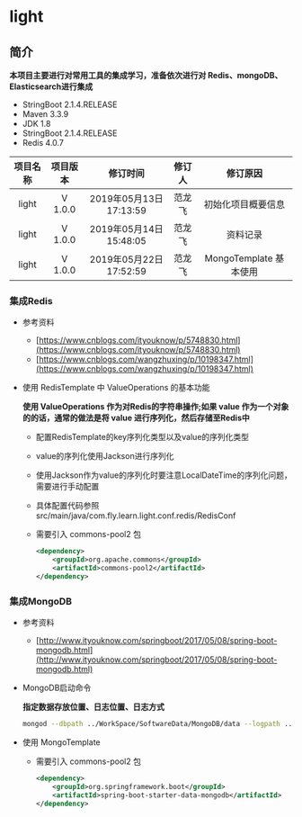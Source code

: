 # light

## 简介

**本项目主要进行对常用工具的集成学习，准备依次进行对 Redis、mongoDB、Elasticsearch进行集成**

* StringBoot 2.1.4.RELEASE
* Maven 3.3.9
* JDK 1.8
* StringBoot 2.1.4.RELEASE
* Redis 4.0.7

| 项目名称 | 项目版本 | 修订时间 | 修订人 | 修订原因 |
|:------:| :------: | :------: | :------: | :------: |
| light | V 1.0.0 | 2019年05月13日17:13:59 | 范龙飞 | 初始化项目概要信息 |
| light | V 1.0.0 | 2019年05月14日15:48:05 | 范龙飞 | 资料记录 |
| light | V 1.0.0 | 2019年05月22日17:52:59 | 范龙飞 | MongoTemplate 基本使用 |

### 集成Redis

* 参考资料
    
    * [https://www.cnblogs.com/ityouknow/p/5748830.html](https://www.cnblogs.com/ityouknow/p/5748830.html)
    * [https://www.cnblogs.com/wangzhuxing/p/10198347.html](https://www.cnblogs.com/wangzhuxing/p/10198347.html)

* 使用 RedisTemplate 中 ValueOperations 的基本功能

    **使用 ValueOperations 作为对Redis的字符串操作;如果 value 作为一个对象的的话，通常的做法是将 value 进行序列化，然后存储至Redis中**
    
    * 配置RedisTemplate的key序列化类型以及value的序列化类型
    
    * value的序列化使用Jackson进行序列化
    
    * 使用Jackson作为value的序列化时要注意LocalDateTime的序列化问题，需要进行手动配置
    
    * 具体配置代码参照 src/main/java/com.fly.learn.light.conf.redis/RedisConf 
    
    * 需要引入 commons-pool2 包
        ```xml
        <dependency>
            <groupId>org.apache.commons</groupId>
            <artifactId>commons-pool2</artifactId>
        </dependency>
        ```
### 集成MongoDB

* 参考资料
    
    * [http://www.ityouknow.com/springboot/2017/05/08/spring-boot-mongodb.html](http://www.ityouknow.com/springboot/2017/05/08/spring-boot-mongodb.html)

* MongoDB启动命令

    **指定数据存放位置、日志位置、日志方式**

    ```zsh
    mongod --dbpath ../WorkSpace/SoftwareData/MongoDB/data --logpath ../WorkSpace/SoftwareData/MongoDB/log/mongod.log --logappend --fork
    ```
    
* 使用 MongoTemplate
    
    * 需要引入 commons-pool2 包
        ```xml
        <dependency>
            <groupId>org.springframework.boot</groupId>
            <artifactId>spring-boot-starter-data-mongodb</artifactId>
        </dependency>
        ```
    